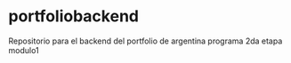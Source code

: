 # portfoliobackend
Repositorio para el backend del portfolio de argentina programa 2da etapa modulo1